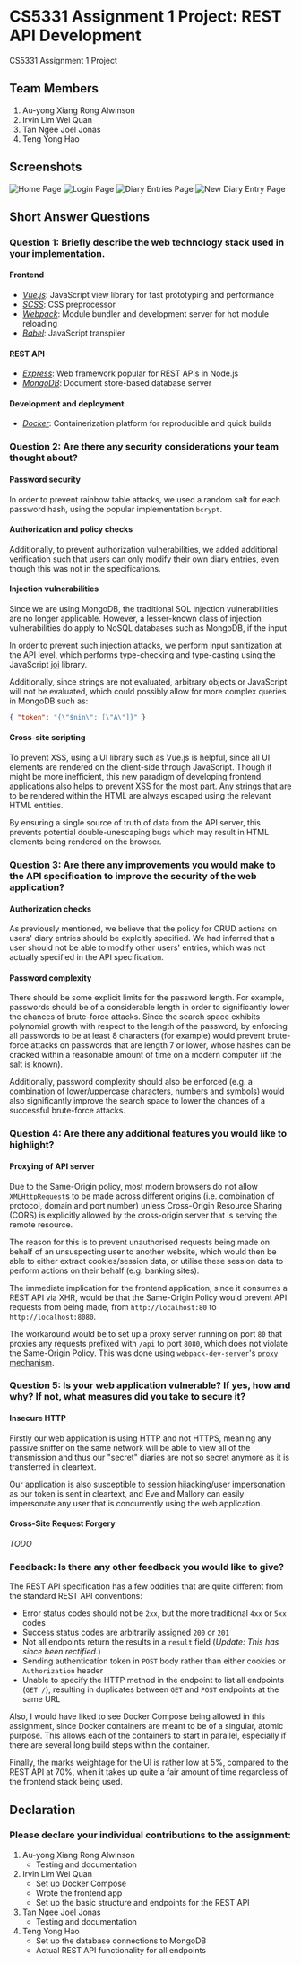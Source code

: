 # CS5331 Assignment 1 Project: REST API Development

CS5331 Assignment 1 Project

## Team Members

1.  Au-yong Xiang Rong Alwinson
2.  Irvin Lim Wei Quan
3.  Tan Ngee Joel Jonas
4.  Teng Yong Hao

## Screenshots

![Home Page](./img/screen1.png)
![Login Page](./img/screen2.png)
![Diary Entries Page](./img/screen3.png)
![New Diary Entry Page](./img/screen4.png)

## Short Answer Questions

### Question 1: Briefly describe the web technology stack used in your implementation.

#### Frontend

*   [_Vue.js_](https://vuejs.org): JavaScript view library for fast prototyping and performance
*   [_SCSS_](https://sass-lang.com/): CSS preprocessor
*   [_Webpack_](https://webpack.js.org/): Module bundler and development server for hot module reloading
*   [_Babel_](https://babeljs.io/): JavaScript transpiler

#### REST API

*   [_Express_](https://expressjs.com/): Web framework popular for REST APIs in Node.js
*   [_MongoDB_](https://www.mongodb.com/): Document store-based database server

#### Development and deployment

*   [_Docker_](https://www.docker.com/): Containerization platform for reproducible and quick builds

### Question 2: Are there any security considerations your team thought about?

#### Password security

In order to prevent rainbow table attacks, we used a random salt for each password hash, using the popular implementation `bcrypt`.

#### Authorization and policy checks

Additionally, to prevent authorization vulnerabilities, we added additional verification such that users can only modify their own diary entries, even though this was not in the specifications.

#### Injection vulnerabilities

Since we are using MongoDB, the traditional SQL injection vulnerabilities are no longer applicable. However, a lesser-known class of injection vulnerabilities do apply to NoSQL databases such as MongoDB, if the input

In order to prevent such injection attacks, we perform input sanitization at the API level, which performs type-checking and type-casting using the JavaScript [joi](https://github.com/hapijs/joi) library.

Additionally, since strings are not evaluated, arbitrary objects or JavaScript will not be evaluated, which could possibly allow for more complex queries in MongoDB such as:

```json
{ "token": "{\"$nin\": [\"A\"]}" }
```

#### Cross-site scripting

To prevent XSS, using a UI library such as Vue.js is helpful, since all UI elements are rendered on the client-side through JavaScript. Though it might be more inefficient, this new paradigm of developing frontend applications also helps to prevent XSS for the most part. Any strings that are to be rendered within the HTML are always escaped using the relevant HTML entities.

By ensuring a single source of truth of data from the API server, this prevents potential double-unescaping bugs which may result in HTML elements being rendered on the browser.

### Question 3: Are there any improvements you would make to the API specification to improve the security of the web application?

#### Authorization checks

As previously mentioned, we believe that the policy for CRUD actions on users' diary entries should be explcitly specified. We had inferred that a user should not be able to modify other users' entries, which was not actually specified in the API specification.

#### Password complexity

There should be some explicit limits for the password length. For example, passwords should be of a considerable length in order to significantly lower the chances of brute-force attacks. Since the search space exhibits polynomial growth with respect to the length of the password, by enforcing all passwords to be at least 8 characters (for example) would prevent brute-force attacks on passwords that are length 7 or lower, whose hashes can be cracked within a reasonable amount of time on a modern computer (if the salt is known).

Additionally, password complexity should also be enforced (e.g. a combination of lower/uppercase characters, numbers and symbols) would also significantly improve the search space to lower the chances of a successful brute-force attacks.

### Question 4: Are there any additional features you would like to highlight?

#### Proxying of API server

Due to the Same-Origin policy, most modern browsers do not allow `XMLHttpRequest`s to be made across different origins (i.e. combination of protocol, domain and port number) unless Cross-Origin Resource Sharing (CORS) is explicitly allowed by the cross-origin server that is serving the remote resource.

The reason for this is to prevent unauthorised requests being made on behalf of an unsuspecting user to another website, which would then be able to either extract cookies/session data, or utilise these session data to perform actions on their behalf (e.g. banking sites).

The immediate implication for the frontend application, since it consumes a REST API via XHR, would be that the Same-Origin Policy would prevent API requests from being made, from `http://localhost:80` to `http://localhost:8080`.

The workaround would be to set up a proxy server running on port `80` that proxies any requests prefixed with `/api` to port `8080`, which does not violate the Same-Origin Policy. This was done using `webpack-dev-server`'s [`proxy` mechanism](https://webpack.js.org/configuration/dev-server/#devserver-proxy).

### Question 5: Is your web application vulnerable? If yes, how and why? If not, what measures did you take to secure it?

#### Insecure HTTP

Firstly our web application is using HTTP and not HTTPS, meaning any passive sniffer on the same network will be able to view all of the transmission and thus our "secret" diaries are not so secret anymore as it is transferred in cleartext.

Our application is also susceptible to session hijacking/user impersonation as our token is sent in cleartext, and Eve and Mallory can easily impersonate any user that is concurrently using the web application.

#### Cross-Site Request Forgery

_TODO_

### Feedback: Is there any other feedback you would like to give?

The REST API specification has a few oddities that are quite different from the standard REST API conventions:

*   Error status codes should not be `2xx`, but the more traditional `4xx` or `5xx` codes
*   Success status codes are arbitrarily assigned `200` or `201`
*   Not all endpoints return the results in a `result` field (_Update: This has since been rectified._)
*   Sending authentication token in `POST` body rather than either cookies or `Authorization` header
*   Unable to specify the HTTP method in the endpoint to list all endpoints (`GET /`), resulting in duplicates between `GET` and `POST` endpoints at the same URL

Also, I would have liked to see Docker Compose being allowed in this assignment, since Docker containers are meant to be of a singular, atomic purpose. This allows each of the containers to start in parallel, especially if there are several long build steps within the container.

Finally, the marks weightage for the UI is rather low at 5%, compared to the REST API at 70%, when it takes up quite a fair amount of time regardless of the frontend stack being used.

## Declaration

### Please declare your individual contributions to the assignment:

1.  Au-yong Xiang Rong Alwinson
    *   Testing and documentation
2.  Irvin Lim Wei Quan
    *   Set up Docker Compose
    *   Wrote the frontend app
    *   Set up the basic structure and endpoints for the REST API
3.  Tan Ngee Joel Jonas
    *   Testing and documentation
4.  Teng Yong Hao
    *   Set up the database connections to MongoDB
    *   Actual REST API functionality for all endpoints
